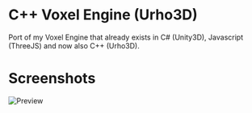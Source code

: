 # C++ Voxel Engine (Urho3D)

Port of my Voxel Engine that already exists in C# (Unity3D), Javascript (ThreeJS) and now also C++ (Urho3D).

# Screenshots
![Preview](./preview.gif)
